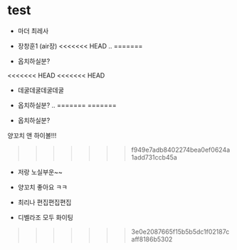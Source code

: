 # test

- 마더 최레사

- 장창훈1 (air장)
<<<<<<< HEAD
..
=======
- 옵치하실분?

<<<<<<< HEAD
<<<<<<< HEAD
- 데굴데굴데굴데굴

- 옵치하실분?
..
=======
=======
- 옵치하실분?

양꼬치 앤 하이볼!!!
>>>>>>> f949e7adb8402274bea0ef0624a1add731ccb45a
- 저랑 노실부운~~
- 양꼬치 좋아요 ㅋㅋ

- 최리나 편집편집편집
- 디벨라조 모두 화이팅
>>>>>>> 3e0e2087665f15b5b5dc1f02187caff8186b5302
